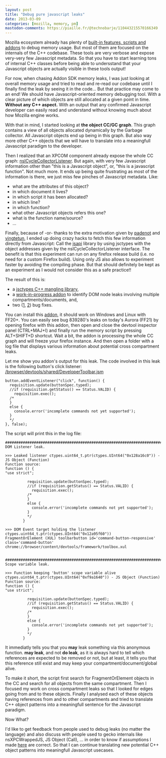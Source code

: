 ```yaml
---
layout: post
title: "Debug pure javascript leaks"
date: 2013-03-09
categories: [mozilla, memory, pm]
mastodon-comments: https://piaille.fr/@technobarje/110443215570166349
---
```


Mozilla ecosystem already has plenty of [built-in features, scripts and addons](https://wiki.mozilla.org/Performance:Leak_Tools) to debug memory usage. But most of them are focused on the internals of the C++ codebase. These tools are very verbose and expose very-very few Javascript metadata. So that you have to start learning tons of internal C++ classes before being able to undersstand that your Javascript objects are actually visible in these tools output!

For now, when chasing Addon SDK memory leaks, I was just looking at overall memory usage and tried to read and re-read our codebase until I finally find the leak by seeing it in the code... But that practice may come to an end!
We should have Javascript-oriented memory debugging tool. With a clear picture of which objects are still allocated at a given point in time. __Without any C++ aspect.__ With an output that any confirmed Javascript developer can easily read and understand without knowing much about how Mozilla engine works.

With that in mind, I started looking at __the object CC/GC graph__. This graph contains a view of all objects allocated dynamically by the Garbage collector. All Javascript objects end up being in this graph. But also way more other C++ objects that we will have to translate into a meaningfull Javascript paradigm to the developer.

Then I realized that an XPCOM component already expose the whole CC graph: [nsICycleCollectorListener](https://developer.mozilla.org/en-US/docs/XPCOM_Interface_Reference/nsICycleCollectorListener). But again, with very few Javascript information other than "this is a Javascript object", or, "this is a javascript function". Not much more. It ends up being quite frustrating as most of the information is there, we just miss few pinches of Javascript metadata.
Like:

  * what are the attributes of this object?
  * in which document it lives?
  * in which script it has been allocated?
  * in which line?
  * in which function?
  * what other Javascript objects refers this one?
  * what is the function name/source?
  * ...

Finally, because of -or- thanks to the extra motivation given by [padenot](http://paul.cx/) and [vingtetun](https://github.com/vingtetun), I ended up doing crazy hacks to fetch this few information directly from Javascript: Call the [jsapi](https://developer.mozilla.org/en-US/docs/SpiderMonkey/JSAPI_Reference) library by using jsctypes with the object addresses given by the nsICycleCollectorListener interface. The benefit is that this experiment can run on any firefox release build (i.e. no need for a custom Firefox build). Using only JS also allows to experiment faster by avoiding the compiling phase. But that should definitely be kept as an experiment as I would not consider this as a safe practice!!

The result of this is:

  * a [jsctypes C++ mangling library](https://github.com/ochameau/jscpptypes),
  * a [work-in-progress addon](/public/demo/cc-js-tool/cc-js-tool.xpi) to identify DOM node leaks involving multiple compartments/documents, and,
  * two ([1](https://bugzilla.mozilla.org/show_bug.cgi?id=833783), [2](https://bugzilla.mozilla.org/show_bug.cgi?id=839280)) bug fixes.

You can install this [addon](/public/demo/cc-js-tool/cc-js-tool.xpi), it should work on Windows and Linux with FF20+. You can easily see bug 839280's leaks on today's Aurora (FF21) by opening firefox with this addon, then open and close the devtool inspector panel (CTRL+MAJ+I) and finally run the memory script by pressing ALT+SHIFT+D shortcut.
Wait a bit, the addon is processing the whole CC graph and will freeze your firefox instance. And then open a folder with a log file that displays various information about potential cross compartment leaks.

Let me show you addon's output for this leak.
The code involved in this leak is the following button's click listener:
[/browser/devtools/shared/DeveloperToolbar.jsm](http://hg.mozilla.org/mozilla-central/annotate/5d7a14c71f51/browser/devtools/shared/DeveloperToolbar.jsm#l102)
```
button.addEventListener("click", function() {
  requisition.update(buttonSpec.typed);
  //if (requisition.getStatus() == Status.VALID) {
    requisition.exec();
  /*
  }
  else {
    console.error('incomplete commands not yet supported');
  }
  */
}, false);
```

The script will print this in the log file:

```
############################################################################
DOM Listener leak.

>>> Leaked listener ctypes.uint64_t.ptr(ctypes.UInt64("0x128a16c0")) - JS Object (Function)
Function source:
function () {
"use strict";

          requisition.update(buttonSpec.typed);
          //if (requisition.getStatus() == Status.VALID) {
            requisition.exec();
          /*
          }
          else {
            console.error('incomplete commands not yet supported');
          }
          */
        }

>>> DOM Event target holding the listener ctypes.uint64_t.ptr(ctypes.UInt64("0x12a95f60"))
FragmentOrElement (XUL) toolbarbutton id='command-button-responsive' class='command-button' chrome://browser/content/devtools/framework/toolbox.xul


############################################################################
Scope variable leak.

>>> Function keeping 'button' scope variable alive ctypes.uint64_t.ptr(ctypes.UInt64("0xf9a1640")) - JS Object (Function)
Function source:
function () {
"use strict";

          requisition.update(buttonSpec.typed);
          //if (requisition.getStatus() == Status.VALID) {
            requisition.exec();
          /*
          }
          else {
            console.error('incomplete commands not yet supported');
          }
          */
        }

```

It immediatly tells you that you __may__ leak something via this anonymous function. __may leak__, and not __do leak__, as it is always hard to tell which references are expected to be removed or not, but at least, it tells you that this reference still exist and may keep your compartment/document/global alive.

To make it short, the script first search for FragmentOrElement objects in the CC and search for all objects from the same compartment. Then I focused my work on cross compartment leaks so that I looked for edges going from and to these objects. Finally I analysed each of these objects having references from and to other compartments and tried to translate C++ object patterns into a meaningfull sentence for the Javascript paradigm.

Now What?

I'd like to get feedback from people used to debug leaks (no matter the language) and also discuss with people used to gecko internals like nsXPCWrappedJS, JS Object (Call), ... in order to know if assumptions I made [here](https://github.com/ochameau/cc-js-tool/blob/master/main.js#L213-L250) are correct. So that I can continue translating new potential C++ object patterns into meaningfull Javascript usecases.

